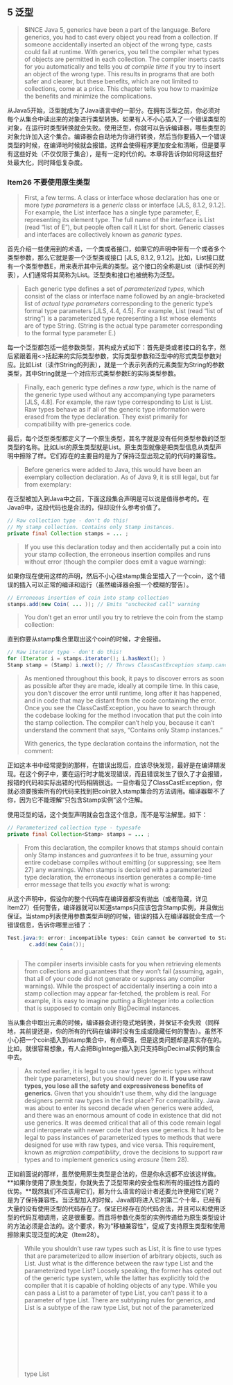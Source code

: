 ## 5 泛型

> **S**INCE Java 5, generics have been a part of the language. Before generics, you had to cast every object you read from a collection. If someone accidentally inserted an object of the wrong type, casts could fail at runtime. With generics, you tell the compiler what types of objects are permitted in each collection. The compiler inserts casts for you automatically and tells you *at compile time* if you try to insert an object of the wrong type. This results in programs that are both safer and clearer, but these benefits, which are not limited to collections, come at a price. This chapter tells you how to maximize the benefits and minimize the complications.

从Java5开始，泛型就成为了Java语言中的一部分。在拥有泛型之前，你必须对每个从集合中读出来的对象进行类型转换。如果有人不小心插入了一个错误类型的对象，在运行时类型转换就会失败。使用泛型，你就可以告诉编译器，哪些类型的对象允许加入这个集合。编译器会自动地为你进行转换，然后当你要插入一个错误类型的时候，在编译地时候就会报错。这样会使得程序更加安全和清晰，但是要享有这些好处（不仅仅限于集合），是有一定的代价的。本章将告诉你如何将这些好处最大化，同时降低复杂度。

### Item26 不要使用原生类型

> First, a few terms. A class or interface whose declaration has one or more *type parameters* is a *generic* class or interface [JLS, 8.1.2, 9.1.2]. For example, the List interface has a single type parameter, E, representing its element type. The full name of the interface is List<E> (read “list of E”), but people often call it List for short. Generic classes and interfaces are collectively known as *generic types*.

首先介绍一些使用到的术语，一个类或者接口，如果它的声明中带有一个或者多个类型参数，那么它就是要一个泛型类或接口 [JLS, 8.1.2, 9.1.2]。比如，List接口就有一个类型参数E，用来表示其中元素的类型。这个接口的全称是List<E>（读作E的列表），人们通常将其简称为List。泛型类和接口也被统称为泛型。

> Each generic type defines a set of *parameterized types*, which consist of the class or interface name followed by an angle-bracketed list of *actual type parameters* corresponding to the generic type’s formal type parameters [JLS, 4.4, 4.5]. For example, List<String> (read “list of string”) is a parameterized type representing a list whose elements are of type String. (String is the actual type parameter corresponding to the formal type parameter E.)

每一个泛型都包括一组参数类型，其构成方式如下：首先是类或者接口的名字，然后紧跟着用<>括起来的实际类型参数，实际类型参数和泛型中的形式类型参数对应。比如List<String>（读作String的列表），就是一个表示列表的元素类型为String的参数类型，其中String就是一个对应形式类型参数E的实际类型参数。

> Finally, each generic type defines a *raw type*, which is the name of the generic type used without any accompanying type parameters [JLS, 4.8]. For example, the raw type corresponding to List<E> is List. Raw types behave as if all of the generic type information were erased from the type declaration. They exist primarily for compatibility with pre-generics code.

最后，每个泛型类型都定义了一个原生类型，其名字就是没有任何类型参数的泛型类型的名称。比如List<E>的原生类型就是List。原生类型就像是把类型信息从类型声明中擦除了样。它们存在的主要目的是为了保持泛型出现之前的代码的兼容性。

> Before generics were added to Java, this would have been an exemplary collection declaration. As of Java 9, it is still legal, but far from exemplary:

在泛型被加入到Java中之前，下面这段集合声明是可以说是值得参考的。在Java9中，这段代码也是合法的，但却没什么参考价值了。

```java
// Raw collection type - don't do this!
// My stamp collection. Contains only Stamp instances.
private final Collection stamps = ... ;
```

> If you use this declaration today and then accidentally put a coin into your stamp collection, the erroneous insertion compiles and runs without error (though the compiler does emit a vague warning):

如果你现在使用这样的声明，然后不小心往stamp集合里插入了一个coin，这个错误的插入可以正常的编译和运行（虽然编译器会报一个模糊的警告）。

```java
// Erroneous insertion of coin into stamp collection
stamps.add(new Coin( ... )); // Emits "unchecked call" warning
```

> You don’t get an error until you try to retrieve the coin from the stamp collection:

直到你要从stamp集合里取出这个coin的时候，才会报错。

```java
// Raw iterator type - don't do this!
for (Iterator i = stamps.iterator(); i.hasNext(); )
Stamp stamp = (Stamp) i.next(); // Throws ClassCastException stamp.cancel();
```

> As mentioned throughout this book, it pays to discover errors as soon as possible after they are made, ideally at compile time. In this case, you don’t discover the error until runtime, long after it has happened, and in code that may be distant from the code containing the error. Once you see the ClassCastException, you have to search through the codebase looking for the method invocation that put the coin into the stamp collection. The compiler can’t help you, because it can’t understand the comment that says, “Contains only Stamp instances.”
>
> With generics, the type declaration contains the information, not the comment:

正如这本书中经常提到的那样，在错误出现后，应该尽快发现，最好是在编译期发现。在这个例子中，要在运行时才能发现错误，而且错误发生了很久了才会报错，报错的代码和实际出错的代码相隔很远。一旦你看见了ClassCastException，你就必须要搜索所有的代码来找到把coin放入stamp集合的方法调用。编译器帮不了你，因为它不能理解“只包含Stamp实例”这个注解。

使用泛型的话，这个类型声明就会包含这个信息，而不是写注解里。如下：

```java
// Parameterized collection type - typesafe
private final Collection<Stamp> stamps = ... ;
```

> From this declaration, the compiler knows that stamps should contain only Stamp instances and *guarantees* it to be true, assuming your entire codebase compiles without emitting (or suppressing; see Item 27) any warnings. When stamps is declared with a parameterized type declaration, the erroneous insertion generates a compile-time error message that tells you *exactly* what is wrong:

从这个声明中，假设你的整个代码库在编译器都没有抛出（或者隐藏，详见Item27）任何警告，编译器就可以知道stamps只应该包含Stamp实例，并且做出保证。当stamp列表使用参数类型声明的时候，错误的插入在编译器就会生成一个错误信息，告诉你哪里出错了：

```java
Test.java:9: error: incompatible types: Coin cannot be converted to Stamp
       c.add(new Coin());
                 ^
```

> The compiler inserts invisible casts for you when retrieving elements from collections and guarantees that they won’t fail (assuming, again, that all of your code did not generate or suppress any compiler warnings). While the prospect of accidentally inserting a coin into a stamp collection may appear far-fetched, the problem is real. For example, it is easy to imagine putting a BigInteger into a collection that is supposed to contain only BigDecimal instances.

当从集合中取出元素的时候，编译器会进行隐式地转换，并保证不会失败（同样地，其前提还是，你的所有的代码在编译时没有生成或隐藏任何的警告）。虽然不小心把一个coin插入到stamp集合中，有点牵强，但是这类问题却是真实存在的。比如，就很容易想象，有人会把BigInteger插入到只支持BigDecimal实例的集合中去。

> As noted earlier, it is legal to use raw types (generic types without their type parameters), but you should never do it. **If you use raw types, you lose all the safety and expressiveness benefits of generics.** Given that you shouldn’t use them, why did the language designers permit raw types in the first place? For compatibility. Java was about to enter its second decade when generics were added, and there was an enormous amount of code in existence that did not use generics. It was deemed critical that all of this code remain legal and interoperate with newer code that does use generics. It had to be legal to pass instances of parameterized types to methods that were designed for use with raw types, and vice versa. This requirement, known as *migration compatibility*, drove the decisions to support raw types and to implement generics using *erasure* (Item 28).

正如前面说的那样，虽然使用原生类型是合法的，但是你永远都不应该这样做。**如果你使用了原生类型，你就失去了泛型带来的安全性和所有的描述性方面的优势。**既然我们不应该用它们，那为什么语言的设计者还要允许使用它们呢？是为了保持兼容性。当泛型加入的时候，Java即将进入它的第二个十年，已经有大量的没有使用泛型的代码存在了。保证已经存在的代码合法，并且可以和使用泛型的代码互相调用，这是很重要。而且将参数化类型的实例传递给为原生类型设计的方法必须是合法的。这个要求，称为“移植兼容性”，促成了支持原生类型和使用擦除来实现泛型的决定（Item28）。

> While you shouldn’t use raw types such as List, it is fine to use types that are parameterized to allow insertion of arbitrary objects, such as List<Object>. Just what is the difference between the raw type List and the parameterized type List<Object>? Loosely speaking, the former has opted out of the generic type system, while the latter has explicitly told the compiler that it is capable of holding objects of any type. While you can pass a List<String> to a parameter of type List, you can’t pass it to a parameter of type List<Object>. There are subtyping rules for generics, and List<String> is a subtype of the raw type List, but not of the parameterized type List<Object> (Item 28). As a consequence, **you lose type safety if you use a raw type such as** **List, but not if you use a param- eterized type such as List<Object>.**
>
> To make this concrete, consider the following program:

虽然你不应该使用原生类型，比如List，但是使用参数化类型来允许插入任意的对象（比如List<Object>）却是可行的。那么，原生类型List和参数化类型List<Object>之间有什么区别呢？不严格地说，前者不属于泛型系统，而后者明确地告诉了编译器，可持有任意类型的对象。你可以把一个List<String>传递给一个类型为List的参数，但是却不能把它传给一个类型为List<Object>的参数。在泛型中也有子类规则。List<String>是List的子类，却不是参数化类型List<Object>的子类（Item28）。因此，当你使用原生类型的时候，比如List，你就失去了类型安全性，但当你使用参数化类型，比如List<Object>的时候就不会。

为了说得更明确一些，看下面这个程序：

```java
// Fails at runtime - unsafeAdd method uses a raw type (List)!
public static void main(String[] args) {
		List<String> strings = new ArrayList<>(); 
  	unsafeAdd(strings, Integer.valueOf(42));
		String s = strings.get(0); // Has compiler-generated cast
}
private static void unsafeAdd(List list, Object o) { 
  list.add(o);
}
```

> This program compiles, but because it uses the raw type List, you get a warning:

由于程序使用的是原生类型，所有可以编译，会收到一条警告如下：

```java
Test.java:10: warning: [unchecked] unchecked call to add(E) as a member of the raw type List
             list.add(o);
                     ^
```

> And indeed, if you run the program, you get a ClassCastException when the program tries to cast the result of the invocation strings.get(0), which is an Integer, to a String. This is a compiler-generated cast, so it’s normally guaranteed to succeed, but in this case we ignored a compiler warning and paid the price.

确实是这样的，如果你运行这个程序的话，当程序试图把strings.get(0)调用的结果从Integer转换到String时候，就会抛出一个ClassCastException。这是一个编译器生成的转换，通常来说是会成功的，但是由于我们忽略了编译器警告，因此便付出了代价。

> If you replace the raw type List with the parameterized type List<Object> in the unsafeAdd declaration and try to recompile the program, you’ll find that it no longer compiles but emits the error message:

如果你在unsafeAdd的声明中，使用参数化类型List<Object>来代替原生类型List，然后重新编译程序，你就会发现，如果不解决下面这个错误信息的话，是无法进行编译的：

```java
Test.java:5: error: incompatible types: List<String> cannot be
         converted to List<Object>
             unsafeAdd(strings, Integer.valueOf(42));
                 ^
```

> You might be tempted to use a raw type for a collection whose element type is unknown and doesn’t matter. For example, suppose you want to write a method that takes two sets and returns the number of elements they have in common. Here’s how you might write such a method if you were new to generics:

在不确定或者不在乎集合内的元素类型的时候，你可能会使用原生类型。比如，假设你想写一个方法，从两个set中返回其中相同的元素的个数。如果你会泛型不了解的话，你可能会写出下面这样的方法：

```java
// Use of raw type for unknown element type - don't do this! 
static int numElementsInCommon(Set s1, Set s2) {
             int result = 0;
             for (Object o1 : s1)
                 if (s2.contains(o1))
                     result++;
             return result;
     }
```

> This method works but it uses raw types, which are dangerous. The safe alternative is to use *unbounded wildcard types*. If you want to use a generic type but you don’t know or care what the actual type parameter is, you can use a question mark instead. For example, the unbounded wildcard type for the generic type Set<E> is Set<?> (read “set of some type”). It is the most general parameterized Set type, capable of holding *any* set. Here is how the numElementsInCommon declaration looks with unbounded wildcard types:

这个方法可以工作，但是使用了危险的原生类型。安全的替代方法是使用无限制通配符类型（unbounded wildcard types）。当你想使用泛型，却又不知道也不关系其真正的类型参数是什么的时候你就可以使用一个问号来代替。比如泛型Set<E>的无限制通配符类型就是Set<?>(读作，某个类型的集合)。这是一个最普通的参数化Set类型，可以持有任意的Set。下面是numElementsInCommon使用无限制通配符类型进行声明的代码：

```java
// Uses unbounded wildcard type - typesafe and flexible 
static int numElementsInCommon(Set<?> s1, Set<?> s2) { ... }
```

> What is the difference between the unbounded wildcard type Set<?> and the raw type Set? Does the question mark really buy you anything? Not to belabor the point, but the wildcard type is safe and the raw type isn’t. You can put *any* element into a collection with a raw type, easily corrupting the collection’s type invariant (as demonstrated by the unsafeAdd method on page 119); **you can’t put any element (other than null) into a Collection< ？>**. Attempting to do so will generate a compile-time error message like this:

那么，无限制通配符类型Set<?>和原生类型Set之间的区别是什么呢？这个问号确实能起到作用吗？通配符类型是安全的，但是原生类型却不是，这一点是毋庸置疑的。你可以往一个原生类型的集合里，添加任何一个元素，可以很容易打破集合的类型约束（就像前面的unsafeAdd方法所示范的那样）；**但是你却不能往一个Collection<？>里添加除了null以外的任何元素**。当你企图这么做的时候，就会在编译的时候，生成一个如下所示的错误信息：

```java
WildCard.java:13: error: incompatible types: String cannot be
   converted to CAP#1
       c.add("verboten");
             ^
     where CAP#1 is a fresh type-variable:
       CAP#1 extends Object from capture of ?
```

> Admittedly this error message leaves something to be desired, but the compiler has done its job, preventing you from corrupting the collection’s type invariant, whatever its element type may be. Not only can’t you put any element (other than null) into a Collection<?>, but you can’t assume anything about the type of the objects that you get out. If these restrictions are unacceptable, you can use *generic methods* (Item 30) or *bounded wildcard types* (Item 31).

虽然这个错误信息还缺少一些想看到的东西， 但是编译器已经完成了它的任务，阻止了我们破坏集合的类型约束，不论这个元素类型是什么。你不仅仅不能把任何元素（除了null）放到Collection<?>里去，还不能对从里面取出来的元素的类型做任何的假设。如果这些限制无法接受，你可以使用泛型方法（Item30）或者有限制通配符类型（Item31）。

> There are a few minor exceptions to the rule that you should not use raw types. **You must use raw types in class literals.** The specification does not permit the use of parameterized types (though it does permit array types and primitive types) [JLS, 15.8.2]. In other words, List.class, String[].class, and int.class are all legal, but List<String>.class and List<?>.class are not.

对于你不应该使用原生类型这一规则，有几种小小的例外情况。**在类字面量中，你必须使用原生类型**。规范不允许使用参数化类型（但是又允许使用数组类型和基本类型）[JLS, 15.8.2]。换句话说，List.class, String[].class, 和int.class都是合法的，但是 List<String>.class 和 List<?>.class却是不合法的。

> A second exception to the rule concerns the instanceof operator. Because generic type information is erased at runtime, it is illegal to use the instanceof operator on parameterized types other than unbounded wildcard types. The use of unbounded wildcard types in place of raw types does not affect the behavior of the instanceof operator in any way. In this case, the angle brackets and question marks are just noise. **This is the preferred way to use the** **instanceof** **operator with generic types:**

这个规则的第二个例外，是关于instanceof操作符的，因为在运行中，泛型类型信息是被擦除了，使用instanceof操作符在参数化类型上时非法的，无限制通配符类型除外。使用无限制通配符来代替原生类型不会对instanceof操作符的结果产生任何的影响，在这种情况下，<> 和 ? 就仅仅只是多余的了。下面是泛型使用instanceof操作符的首选的方法：

```java
// Legitimate use of raw type - instanceof operator 
if (o instanceof Set) { // Raw type
	Set<?> s = (Set<?>) o; // Wildcard type
	... 
}
```

> Note that once you’ve determined that o is a Set, you must cast it to the wildcard type Set<?>, not the raw type Set. This is a checked cast, so it will not cause a compiler warning.

需要注意的是， 一旦你确定了o是一个Set，就必须将其转化为通配符类型Set<?>，而不是原生类型。这是一个受检的转化，这样就不会出现编译器警告了。

> In summary, using raw types can lead to exceptions at runtime, so don’t use them. They are provided only for compatibility and interoperability with legacy code that predates the introduction of generics. As a quick review, Set<Object> is a parameterized type representing a set that can contain objects of any type, Set<?> is a wildcard type representing a set that can contain only objects of some unknown type, and Set is a raw type, which opts out of the generic type system. The first two are safe, and the last is not.
>
> For quick reference, the terms introduced in this item (and a few introduced later in this chapter) are summarized in the following table:

总结一下，使用原生类型可能会在运行时出现异常，因此不要使用它们。它们只是用来保证泛型发布之前的代码的兼容性和互用性的。来做一个快速的回顾，Set<object>是一个参数化类型，表示这个set可以持有任意类型的对象；Set<?>是一个通配符类型，表示这个set只能包含某个未知类型的对象；Set是一个原生类型，不适于泛型类型系统的一部分。前两种是安全的，而后一种是不安全的。

为了便于参考，将本节中介绍的术语（还有一些在本章中后面会用到）总结如下表：

|                    术语                     |               范例               |      条目      |
| :-----------------------------------------: | :------------------------------: | :------------: |
|      参数化类型（Parameterized type）       |           List<String>           |     Item26     |
|    实际类型参数（Actual type parameter）    |              String              |     Item26     |
|            泛型（Generic type）             |             List<E>              | Item26和Iten29 |
|    形式类型参数（Formal type parameter）    |                E                 |     Item26     |
| 无限制通配符类型（Unbounded wildcard type） |             List<?>              |     Item26     |
|            原生类型（Raw type）             |               List               |     Item26     |
|   有限制类型参数（Bounded type parameter)   |        <E extends Number>        |     Item29     |
|    递归类型限制（Recursive type bound）     |    <T extends Comparable<T>>     |     Item30     |
|  有限制通配符类型（Bounded wildcard type）  |      List<? extends Number>      |     Item31     |
|         泛型方法（Generic method）          | static <E> List<E> asList(E[] a) |     Item30     |
|           类型令牌（Type token）            |           String.class           |     Item33     |
















